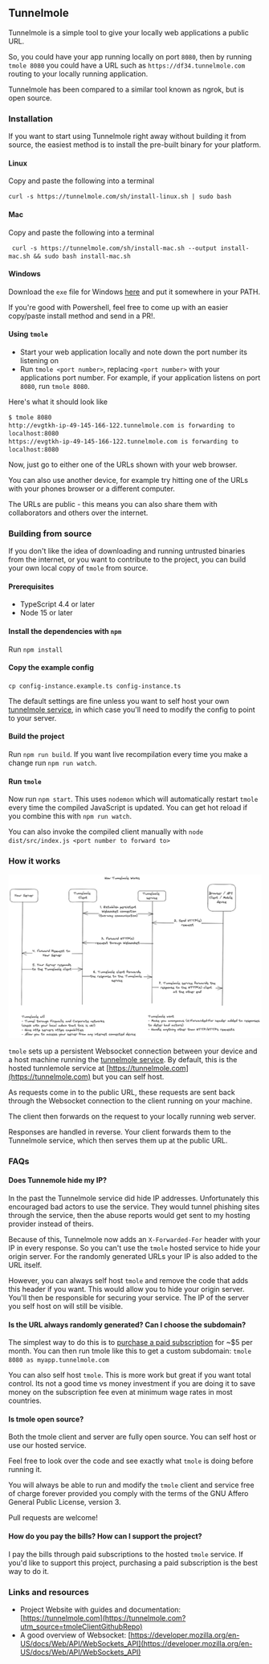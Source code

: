 ## Tunnelmole
Tunnelmole is a simple tool to give your locally web applications a public URL.

So, you could have your app running locally on port `8080`, then by running `tmole 8080` you could have a URL such as `https://df34.tunnelmole.com` routing to your locally running application.

Tunnelmole has been compared to a similar tool known as ngrok, but is open source.

### Installation
If you want to start using Tunnelmole right away without building it from source, the easiest method is to install the pre-built binary for your platform.

#### Linux
Copy and paste the following into a terminal
```
curl -s https://tunnelmole.com/sh/install-linux.sh | sudo bash 
```

#### Mac
Copy and paste the following into a terminal
```
 curl -s https://tunnelmole.com/sh/install-mac.sh --output install-mac.sh && sudo bash install-mac.sh 
```

#### Windows
Download the `exe` file for Windows [here](https://tunnelmole.com/downloads/tmole.exe) and put it somewhere in your PATH.

If you're good with Powershell, feel free to come up with an easier copy/paste install method and send in a PR!.

#### Using `tmole`
- Start your web application locally and note down the port number its listening on
- Run `tmole <port number>`, replacing `<port number>` with your applications port number. For example, if your application listens on port `8080`, run `tmole 8080`.

Here's what it should look like
```
$ tmole 8080
http://evgtkh-ip-49-145-166-122.tunnelmole.com is forwarding to localhost:8080
https://evgtkh-ip-49-145-166-122.tunnelmole.com is forwarding to localhost:8080
```

Now, just go to either one of the URLs shown with your web browser.

You can also use another device, for example try hitting one of the URLs with your phones browser or a different computer.

The URLs are public - this means you can also share them with collaborators and others over the internet.

### Building from source
If you don't like the idea of downloading and running untrusted binaries from the internet, or you want to contribute to the project, you can build your own local copy of `tmole` from source.

#### Prerequisites
- TypeScript 4.4 or later
- Node 15 or later

#### Install the dependencies with `npm`
Run `npm install`

#### Copy the example config
`cp config-instance.example.ts config-instance.ts`

The default settings are fine unless you want to self host your own [tunnelmole service](https://github.com/robbie-cahill/tunnelmole-service/), in which case you'll need to modify the config to point to your server.

#### Build the project
Run `npm run build`. If you want live recompilation every time you make a change run `npm run watch`.

#### Run `tmole`
Now run `npm start`. This uses `nodemon` which will automatically restart `tmole` every time the compiled JavaScript is updated. You can get hot reload if you combine this with `npm run watch`.

You can also invoke the compiled client manually with
`node dist/src/index.js <port number to forward to>`

### How it works
![How Tunnelmole Works](docs/img/how-tunnelmole-works.png)

`tmole` sets up a persistent Websocket connection between your device and a host machine running the [tunnelmole service](https://github.com/robbie-cahill/tunnelmole-service/). By default, this is the hosted tunnlemole service at [https://tunnelmole.com](https://tunnelmole.com) but you can self host.

As requests come in to the public URL, these requests are sent back through the Websocket connection to the client running on your machine.

The client then forwards on the request to your locally running web server.

Responses are handled in reverse. Your client forwards them to the Tunnelmole service, which then serves them up at the public URL.

### FAQs
#### Does Tunnemole hide my IP?
In the past the Tunnelmole service did hide IP addresses. Unfortunately this encouraged bad actors to use the service. They would tunnel phishing sites through the service, then the abuse reports would get sent to my hosting provider instead of theirs.

Because of this, Tunnelmole now adds an `X-Forwarded-For` header with your IP in every response. So you can't use the `tmole` hosted service to hide your origin server. For the randomly generated URLs your IP is also added to the URL itself.

However, you can always self host `tmole` and remove the code that adds this header if you want. This would allow you to hide your origin server. You'll then be responsible for securing your service. The IP of the server you self host on will still be visible.

#### Is the URL always randomly generated? Can I choose the subdomain?
The simplest way to do this is to [purchase a paid subscription](https://dashboard.tunnelmole.com/) for ~$5 per month. You can then run tmole like this to get a custom subdomain: `tmole 8080 as myapp.tunnelmole.com`

You can also self host `tmole`. This is more work but great if you want total control. Its not a good time vs money investment if you are doing it to save money on the subscription fee even at minimum wage rates in most countries.

#### Is tmole open source?
Both the tmole client and server are fully open source. You can self host or use our hosted service.

Feel free to look over the code and see exactly what `tmole` is doing before running it.

You will always be able to run and modify the `tmole` client and service free of charge forever provided you comply with the terms of the GNU Affero General Public License, version 3.

Pull requests are welcome!

#### How do you pay the bills? How can I support the project?
I pay the bills through paid subscriptions to the hosted `tmole` service. If you'd like to support this project, purchasing a paid subscription is the best way to do it.


### Links and resources
- Project Website with guides and documentation: [https://tunnelmole.com](https://tunnelmole.com?utm_source=tmoleClientGithubRepo)
- A good overview of Websocket: [https://developer.mozilla.org/en-US/docs/Web/API/WebSockets_API](https://developer.mozilla.org/en-US/docs/Web/API/WebSockets_API)